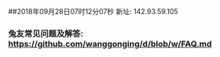 ##2018年09月28日07时12分07秒 新址: 142.93.59.105
### 兔友常见问题及解答: https://github.com/wanggonging/d/blob/w/FAQ.md
